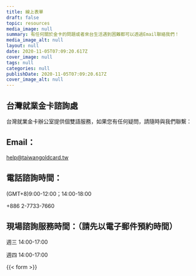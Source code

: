 ```yaml
---
title: 線上表單
draft: false
topic: resources
media_image: null
summary: 有任何關於金卡的問題或者來台生活遇到困難都可以透過Email聯絡我們！
media_image_alt: null
layout: null
date: 2020-11-05T07:09:20.617Z
cover_image: null
tags: null
categories: null
publishDate: 2020-11-05T07:09:20.617Z
cover_image_alt: null
---
```


## 台灣就業金卡諮詢處

台灣就業金卡辦公室提供個雙語服務，如果您有任何疑問，請隨時與我們聯繫：

## Email：

help@taiwangoldcard.tw

## 電話諮詢時間：

(GMT+8)9:00-12:00；14:00-18:00

+886 2-7733-7660

## 現場諮詢服務時間：（請先以電子郵件預約時間）

週三 14:00-17:00

週四 14:00-17:00

{{< form >}}
